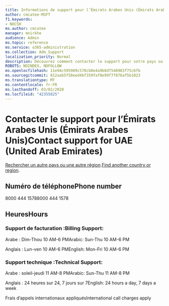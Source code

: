 ```yaml
---
title: Informations de support pour l’Émirats Arabes Unis (Émirats Arabes Unis)
author: cmcatee-MSFT
f1.keywords:
- NOCSH
ms.author: cmcatee
manager: mnirkhe
audience: Admin
ms.topic: reference
ms.service: o365-administration
ms.collection: Adm_Support
localization_priority: Normal
description: Découvrez comment contacter le support pour votre pays ou région.
ROBOTS: NOINDEX, NOFOLLOW
ms.openlocfilehash: 11e94c595909c570cb8e4a9b8df548983f75c6fb
ms.sourcegitcommit: 812aab5f58eed4bf359faf0e99f7f876af5b1023
ms.translationtype: MT
ms.contentlocale: fr-FR
ms.lasthandoff: 03/02/2020
ms.locfileid: "42355825"
---
```

# <a name="contact-support-for-uae-united-arab-emirates"></a><span data-ttu-id="54122-103">Contacter le support pour l’Émirats Arabes Unis (Émirats Arabes Unis)</span><span class="sxs-lookup"><span data-stu-id="54122-103">Contact support for UAE (United Arab Emirates)</span></span>

<span data-ttu-id="54122-104">[Rechercher un autre pays ou une autre région](../contact-support-for-business-products.md).</span><span class="sxs-lookup"><span data-stu-id="54122-104">[Find another country or region](../contact-support-for-business-products.md).</span></span>

## <a name="phone-number"></a><span data-ttu-id="54122-105">Numéro de téléphone</span><span class="sxs-lookup"><span data-stu-id="54122-105">Phone number</span></span>
<span data-ttu-id="54122-106">8000 444 1578</span><span class="sxs-lookup"><span data-stu-id="54122-106">8000 444 1578</span></span>

## <a name="hours"></a><span data-ttu-id="54122-107">Heures</span><span class="sxs-lookup"><span data-stu-id="54122-107">Hours</span></span>
### <a name="billing-support"></a><span data-ttu-id="54122-108">Support de facturation :</span><span class="sxs-lookup"><span data-stu-id="54122-108">Billing Support:</span></span>

<span data-ttu-id="54122-109">Arabe : Dim-Thou 10 AM-6 PM</span><span class="sxs-lookup"><span data-stu-id="54122-109">Arabic: Sun-Thu 10 AM-6 PM</span></span>

<span data-ttu-id="54122-110">Anglais : Lun-ven 10 AM-6 PM</span><span class="sxs-lookup"><span data-stu-id="54122-110">English: Mon-Fri 10 AM-6 PM</span></span>

### <a name="technical-support"></a><span data-ttu-id="54122-111">Support technique :</span><span class="sxs-lookup"><span data-stu-id="54122-111">Technical Support:</span></span>

<span data-ttu-id="54122-112">Arabe : soleil-jeudi 11 AM-8 PM</span><span class="sxs-lookup"><span data-stu-id="54122-112">Arabic: Sun-Thu 11 AM-8 PM</span></span>

<span data-ttu-id="54122-113">Anglais : 24 heures sur 24, 7 jours sur 7</span><span class="sxs-lookup"><span data-stu-id="54122-113">English: 24 hours a day, 7 days a week</span></span>

<span data-ttu-id="54122-114">Frais d’appels internationaux appliqués</span><span class="sxs-lookup"><span data-stu-id="54122-114">International call charges apply</span></span>
